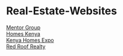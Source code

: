 # Real-Estate-Websites

[Mentor Group](https://mentorgroup.co.ke/)<br>
[Homes Kenya](https://homeskenya.homeskenya.com)<br>
[Kenya Homes Expo](https://www.kenyahomesexpo.com/kenyahomesexpo)<br>
[Red Roof Realty](redroof.co.ke)
